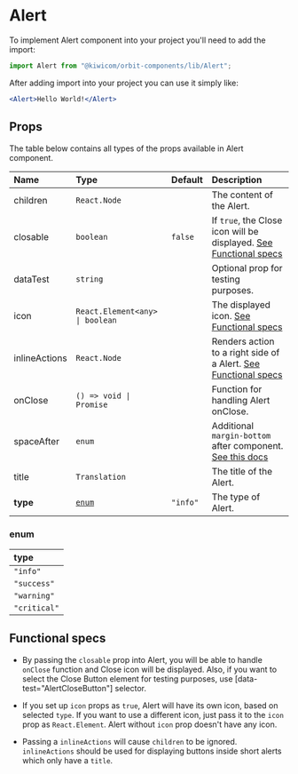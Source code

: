 # Alert
To implement Alert component into your project you'll need to add the import:
```jsx
import Alert from "@kiwicom/orbit-components/lib/Alert";
```
After adding import into your project you can use it simply like:
```jsx
<Alert>Hello World!</Alert>
```
## Props
The table below contains all types of the props available in Alert component.

| Name          | Type                            | Default         | Description                      |
| :------------ | :------------------------------ | :-------------- | :------------------------------- |
| children      | `React.Node`                    |                 | The content of the Alert.
| closable      | `boolean`                       | `false`         | If `true`, the Close icon will be displayed. [See Functional specs](#functional-specs)
| dataTest      | `string`                        |                 | Optional prop for testing purposes.
| icon          | `React.Element<any> \| boolean` |                 | The displayed icon. [See Functional specs](#functional-specs)
| inlineActions | `React.Node`                    |                 | Renders action to a right side of a Alert. [See Functional specs](#functional-specs)
| onClose       | `() => void \| Promise`         |                 | Function for handling Alert onClose.
| spaceAfter    | `enum`                          |                 | Additional `margin-bottom` after component. [See this docs](https://github.com/kiwicom/orbit-components/tree/master/src/common/getSpacingToken)
| title         | `Translation`                   |                 | The title of the Alert.
| **type**      | [`enum`](#enum)                 | `"info"`        | The type of Alert.

### enum

| type          |
| :------------ |
| `"info"`      |
| `"success"`   |
| `"warning"`   |
| `"critical"`  |

## Functional specs
* By passing the `closable` prop into Alert, you will be able to handle `onClose` function and Close icon will be displayed. Also, if you want to select the Close Button element for testing purposes, use [data-test="AlertCloseButton"] selector.

* If you set up `icon` props as `true`, Alert will have its own icon, based on selected `type`. If you want to use a different icon, just pass it to the `icon` prop as `React.Element`. Alert without `icon` prop doesn't have any icon.

* Passing a `inlineActions` will cause `children` to be ignored. `inlineActions` should be used for displaying buttons inside short alerts which only have a `title`.
